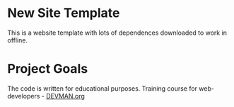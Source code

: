 # New Site Template

This is a website template with lots of dependences downloaded to work in offline.

# Project Goals

The code is written for educational purposes. Training course for web-developers - [DEVMAN.org](https://devman.org)
